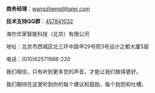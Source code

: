 


**商务经理**：[wangzheng@haier.com]()

**技术支持QQ群**：[457841032]()

海尔优家智能科技（北京）有限公司

地址：北京市西城区北三环中路甲29号院3号设计之都大厦5层

电话：(010)62571988-220


我们相信，只有听到更多您的声音，才能让我们做得更好。


我们期待在这里听到你的每个建议和鼓励，每个抱怨和吐槽。

